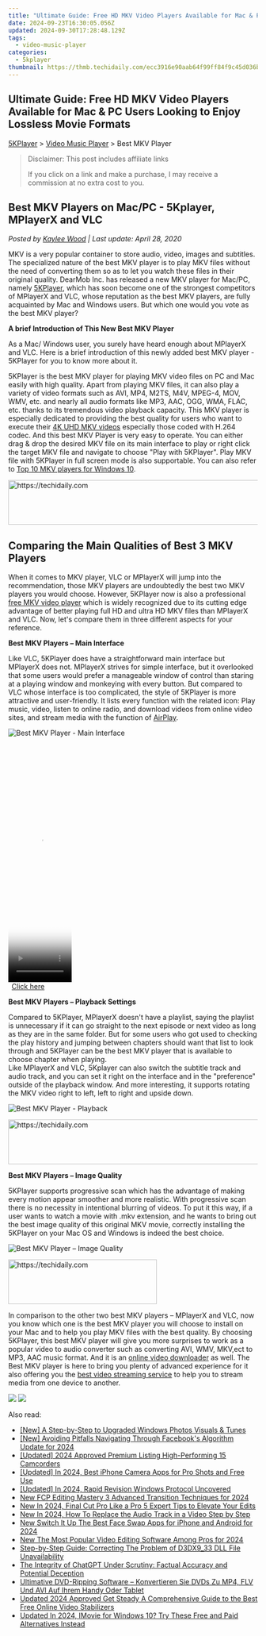 ```yaml
---
title: "Ultimate Guide: Free HD MKV Video Players Available for Mac & PC Users Looking to Enjoy Lossless Movie Formats"
date: 2024-09-23T16:30:05.056Z
updated: 2024-09-30T17:28:48.129Z
tags:
  - video-music-player
categories:
  - 5kplayer
thumbnail: https://thmb.techidaily.com/ecc3916e90aab64f99ff84f9c45d036bcf1e08682351feaa92b6a0ff146b14b9.jpg
---
```


## Ultimate Guide: Free HD MKV Video Players Available for Mac & PC Users Looking to Enjoy Lossless Movie Formats

[5KPlayer](https://tools.techidaily.com/5kplayer/products/) \> [Video Music Player](https://tools.techidaily.com/5kplayer/video-music-player/) \> Best MKV Player

>  Disclaimer: This post includes affiliate links
>
>  If you click on a link and make a purchase, I may receive a commission at no extra cost to you.
>

## Best MKV Players on Mac/PC - 5Kplayer, MPlayerX and VLC

 _Posted by [Kaylee Wood](https://www.quora.com/profile/Amanda-Hu-21) | Last update: April 28, 2020_

MKV is a very popular container to store audio, video, images and subtitles. The specialized nature of the best MKV player is to play MKV files without the need of converting them so as to let you watch these files in their original quality. DearMob Inc. has released a new MKV player for Mac/PC, namely [5KPlayer](https://tools.techidaily.com/5kplayer/products/), which has soon become one of the strongest competitors of MPlayerX and VLC, whose reputation as the best MKV players, are fully acquainted by Mac and Windows users. But which one would you vote as the best MKV player?

**A brief Introduction of This New Best MKV Player**

As a Mac/ Windows user, you surely have heard enough about MPlayerX and VLC. Here is a brief introduction of this newly added best MKV player - 5KPlayer for you to know more about it.

 5KPlayer is the best MKV player for playing MKV video files on PC and Mac easily with high quality. Apart from playing MKV files, it can also play a variety of video formats such as AVI, MP4, M2TS, M4V, MPEG-4, MOV, WMV, etc. and nearly all audio formats like MP3, AAC, OGG, WMA, FLAC, etc. thanks to its tremendous video playback capacity. This MKV player is especially dedicated to providing the best quality for users who want to execute their [4K UHD MKV videos](https://tools.techidaily.com/5kplayer/video-music-player/) especially those coded with H.264 codec. And this best MKV Player is very easy to operate. You can either drag & drop the desired MKV file on its main interface to play or right click the target MKV file and navigate to choose "Play with 5KPlayer". Play MKV file with 5KPlayer in full screen mode is also supportable. You can also refer to [Top 10 MKV players for Windows 10](https://tools.techidaily.com/5kplayer/video-music-player/).

<!-- affiliate ads begin -->
<a href="https://unicoeye.pxf.io/c/5597632/2134240/18498" target="_top" id="2134240">
  <img src="//a.impactradius-go.com/display-ad/18498-2134240" border="0" alt="https://techidaily.com" width="540" height="90"/>
</a>
<img height="0" width="0" src="https://unicoeye.pxf.io/i/5597632/2134240/18498" style="position:absolute;visibility:hidden;" border="0" />
<!-- affiliate ads end -->

## Comparing the Main Qualities of Best 3 MKV Players

When it comes to MKV player, VLC or MPlayerX will jump into the recommendation, those MKV players are undoubtedly the best two MKV players you would choose. However, 5KPlayer now is also a professional [free MKV video player](https://tools.techidaily.com/5kplayer/video-music-player/) which is widely recognized due to its cutting edge advantage of better playing full HD and ultra HD MKV files than MPlayerX and VLC. Now, let's compare them in three different aspects for your reference.

**Best MKV Players – Main Interface**

Like VLC, 5KPlayer does have a straightforward main interface but MPlayerX does not. MPlayerX strives for simple interface, but it overlooked that some users would prefer a manageable window of control than staring at a playing window and monkeying with every button. But compared to VLC whose interface is too complicated, the style of 5KPlayer is more attractive and user-friendly. It lists every function with the related icon: Play music, video, listen to online radio, and download videos from online video sites, and stream media with the function of [AirPlay](https://tools.techidaily.com/5kplayer/airplay/).

![Best MKV Player - Main Interface](https://www.5kplayer.com/video-music-player/img/youtube-0119-01.png) 

<!-- affiliate ads begin -->
<span id="1977023">
					<video width="128" height="480" style="cursor:pointer"
           poster="//a.impactradius-go.com/display-clicktoplayimage/1977023.png"
           onclick="if(!this.playClicked){this.play();this.setAttribute('controls',true);this.playClicked=true;}">
	   <source src="//a.impactradius-go.com/display-ad/22993-1977023">
	   <img src="//a.impactradius-go.com/display-clicktoplayimage/1977023.png" style="border: none; height: 100%; width: 100%; object-fit: contain">
	</video>
	<div style="width:80px;text-align:center"><a href="javascript:window.open(decodeURIComponent('https%3A%2F%2Fhomestyler.sjv.io%2Fc%2F5597632%2F1977023%2F22993'), '_blank');void(0);">Click here</a></div>
</span>
<img height="0" width="0" src="https://imp.pxf.io/i/5597632/1977023/22993" style="position:absolute;visibility:hidden;" border="0" />
<!-- affiliate ads end -->

**Best MKV Players – Playback Settings**

Compared to 5KPlayer, MPlayerX doesn't have a playlist, saying the playlist is unnecessary if it can go straight to the next episode or next video as long as they are in the same folder. But for some users who got used to checking the play history and jumping between chapters should want that list to look through and 5KPlayer can be the best MKV player that is available to choose chapter when playing.  
 Like MPlayerX and VLC, 5Kplayer can also switch the subtitle track and audio track, and you can set it right on the interface and in the "preference" outside of the playback window. And more interesting, it supports rotating the MKV video right to left, left to right and upside down.

![Best MKV Player - Playback](https://www.5kplayer.com/video-music-player/img/best-mkv-player-xsy-032002.jpg) 

<!-- affiliate ads begin -->
<a href="https://appsumo.8odi.net/c/5597632/2151883/7443" target="_top" id="2151883">
  <img src="//a.impactradius-go.com/display-ad/7443-2151883" border="0" alt="https://techidaily.com" width="728" height="90"/>
</a>
<img height="0" width="0" src="https://appsumo.8odi.net/i/5597632/2151883/7443" style="position:absolute;visibility:hidden;" border="0" />
<!-- affiliate ads end -->

**Best MKV Players – Image Quality**

5KPlayer supports progressive scan which has the advantage of making every motion appear smoother and more realistic. With progressive scan there is no necessity in intentional blurring of videos. To put it this way, if a user wants to watch a movie with .mkv extension, and he wants to bring out the best image quality of this original MKV movie, correctly installing the 5KPlayer on your Mac OS and Windows is indeed the best choice.

![Best MKV Player – Image Quality](https://www.5kplayer.com/video-music-player/img/free-4k-video-player-02.jpg) 

<!-- affiliate ads begin -->
<a href="https://aligracehair.sjv.io/c/5597632/2135370/19272" target="_top" id="2135370">
  <img src="//a.impactradius-go.com/display-ad/19272-2135370" border="0" alt="https://techidaily.com" width="300" height="90"/>
</a>
<img height="0" width="0" src="https://aligracehair.sjv.io/i/5597632/2135370/19272" style="position:absolute;visibility:hidden;" border="0" />
<!-- affiliate ads end -->

In comparison to the other two best MKV players – MPlayerX and VLC, now you know which one is the best MKV player you will choose to install on your Mac and to help you play MKV files with the best quality. By choosing 5KPlayer, this best MKV player will give you more surprises to work as a popular video to audio converter such as converting AVI, WMV, MKV,ect to MP3, AAC music format. And it is an [online video downloader](https://tools.techidaily.com/5kplayer/youtube-download/) as well. The Best MKV player is here to bring you plenty of advanced experience for it also offering you the [best video streaming service](https://tools.techidaily.com/5kplayer/airplay/) to help you to stream media from one device to another.

[![](https://www.5kplayer.com/video-music-player/../button/freedownwhitewin.png)](https://tools.techidaily.com/5kplayer/products/) [![](https://www.5kplayer.com/video-music-player/../button/freedownbackmac.png)](https://tools.techidaily.com/5kplayer/products/)

<ins class="adsbygoogle"
     style="display:block"
     data-ad-format="autorelaxed"
     data-ad-client="ca-pub-7571918770474297"
     data-ad-slot="1223367746"></ins>

<ins class="adsbygoogle"
     style="display:block"
     data-ad-client="ca-pub-7571918770474297"
     data-ad-slot="8358498916"
     data-ad-format="auto"
     data-full-width-responsive="true"></ins>

<span class="atpl-alsoreadstyle">Also read:</span>
<div><ul>
<li><a href="https://extra-tips.techidaily.com/new-a-step-by-step-to-upgraded-windows-photos-visuals-and-tunes/"><u>[New] A Step-by-Step to Upgraded Windows Photos Visuals & Tunes</u></a></li>
<li><a href="https://facebook-video-recording.techidaily.com/new-avoiding-pitfalls-navigating-through-facebooks-algorithm-update-for-2024/"><u>[New] Avoiding Pitfalls Navigating Through Facebook's Algorithm Update for 2024</u></a></li>
<li><a href="https://article-files.techidaily.com/updated-2024-approved-premium-listing-high-performing-15-camcorders/"><u>[Updated] 2024 Approved Premium Listing High-Performing 15 Camcorders</u></a></li>
<li><a href="https://article-tips.techidaily.com/updated-in-2024-best-iphone-camera-apps-for-pro-shots-and-free-use/"><u>[Updated] In 2024, Best iPhone Camera Apps for Pro Shots and Free Use</u></a></li>
<li><a href="https://article-posts.techidaily.com/updated-in-2024-rapid-revision-windows-protocol-uncovered/"><u>[Updated] In 2024, Rapid Revision Windows Protocol Uncovered</u></a></li>
<li><a href="https://video-ai-editor.techidaily.com/new-fcp-editing-mastery-3-advanced-transition-techniques-for-2024/"><u>New FCP Editing Mastery 3 Advanced Transition Techniques for 2024</u></a></li>
<li><a href="https://video-ai-editor.techidaily.com/new-in-2024-final-cut-pro-like-a-pro-5-expert-tips-to-elevate-your-edits/"><u>New In 2024, Final Cut Pro Like a Pro 5 Expert Tips to Elevate Your Edits</u></a></li>
<li><a href="https://sound-tweaking.techidaily.com/new-in-2024-how-to-replace-the-audio-track-in-a-video-step-by-step/"><u>New In 2024, How To Replace the Audio Track in a Video Step by Step</u></a></li>
<li><a href="https://video-ai-editor.techidaily.com/new-switch-it-up-the-best-face-swap-apps-for-iphone-and-android-for-2024/"><u>New Switch It Up The Best Face Swap Apps for iPhone and Android for 2024</u></a></li>
<li><a href="https://video-ai-editor.techidaily.com/new-the-most-popular-video-editing-software-among-pros-for-2024/"><u>New The Most Popular Video Editing Software Among Pros for 2024</u></a></li>
<li><a href="https://tech-renaissance.techidaily.com/step-by-step-guide-correcting-the-problem-of-d3dx933-dll-file-unavailability/"><u>Step-by-Step Guide: Correcting The Problem of D3DX9_33 DLL File Unavailability</u></a></li>
<li><a href="https://tech-revival.techidaily.com/the-integrity-of-chatgpt-under-scrutiny-factual-accuracy-and-potential-deception/"><u>The Integrity of ChatGPT Under Scrutiny: Factual Accuracy and Potential Deception</u></a></li>
<li><a href="https://some-approaches.techidaily.com/ultimative-dvd-ripping-software-konvertieren-sie-dvds-zu-mp4-flv-und-avi-auf-ihrem-handy-oder-tablet/"><u>Ultimative DVD-Ripping Software – Konvertieren Sie DVDs Zu MP4, FLV Und AVI Auf Ihrem Handy Oder Tablet</u></a></li>
<li><a href="https://video-ai-editor.techidaily.com/updated-2024-approved-get-steady-a-comprehensive-guide-to-the-best-free-online-video-stabilizers/"><u>Updated 2024 Approved Get Steady A Comprehensive Guide to the Best Free Online Video Stabilizers</u></a></li>
<li><a href="https://video-ai-editor.techidaily.com/updated-in-2024-imovie-for-windows-10-try-these-free-and-paid-alternatives-instead/"><u>Updated In 2024, IMovie for Windows 10? Try These Free and Paid Alternatives Instead</u></a></li>
</ul></div>

